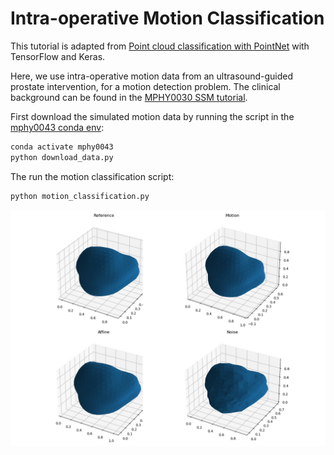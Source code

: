 # Intra-operative Motion Classification

This tutorial is adapted from [Point cloud classification with PointNet](https://keras.io/examples/vision/pointnet/) with TensorFlow and Keras.

Here, we use intra-operative motion data from an ultrasound-guided prostate intervention, for a motion detection problem. The clinical background can be found in the [MPHY0030 SSM tutorial](https://weisslab.cs.ucl.ac.uk/YipengHu/mphy0030/-/tree/main/tutorials/statistical_motion_model/python).

First download the simulated motion data by running the script in the [mphy0043 conda env](../../docs/dev_tools.md): 
```bash
conda activate mphy0043
python download_data.py
```
The run the motion classification script:
```bash
python motion_classification.py
```


<img src="../../docs/media/motion.jpg" alt="alt text"/>
